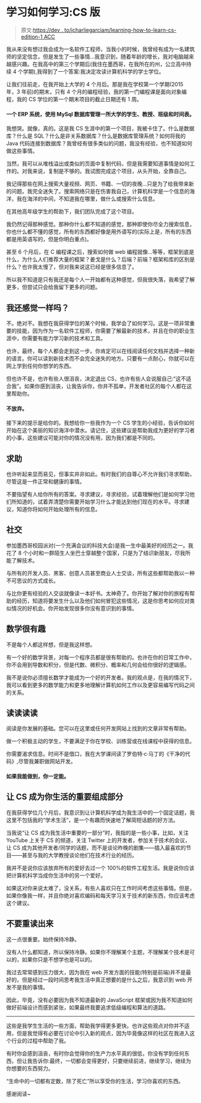 # 学习如何学习:CS 版

> 原文:[https://dev . to/jcharliegarciam/learning-how-to-learn-cs-edition-1 ACC](https://dev.to/jcharliegarciam/learning-how-to-learn-cs-edition-1acc)

我从来没有想过我会成为一名软件工程师，当我小的时候，我曾经有成为一名建筑师的坚定信念，但是发生了一些事情...我意识到，随着年龄的增长，我对电脑越来越感兴趣。在我高中的第三个学期后(我住在墨西哥，在我所在的州，公立高中持续 4 个学期),我得到了一个答案:我决定攻读计算机科学的学士学位。

让我们往前走，在我开始上大学的 4 个月后。那是我在学校第一个学期(2015 年，3 年前)的期末，只有 4 个月的编程经验，我的第一门编程课是面向对象编程，我的 CS 学位的第一个期末项目的截止日期还有 1 周。

#### 一个 ERP 系统，使用 MySql 数据库管理一所大学的学生、教授、班级和时间表。

我想哭。就像，真的。这是我 CS 生涯中的第一个项目，我被卡住了。什么是数据库？什么是 SQL？什么是非关系数据库？什么是数据库管理系统？如何将我的 Java 代码连接到数据库？我曾经有很多类似的问题，我没有经验，也不知道如何做这些事情。

当然，我可以从堆栈溢出或类似的页面中复制代码，但是我需要知道事情是如何工作的。对我来说，复制是不够的。我试图完成这个项目，从头开始，全靠自己。

我记得那些在网上搜索大量视频、网页、书籍、一切的夜晚...只是为了给我带来新的问题。我完全迷失了。搜索网络只是在伤害我自己，计算机科学是一个信息的海洋，我在海洋的中间，不知道我在哪里，做什么或搜索什么信息。

在其他高年级学生的帮助下，我们团队完成了这个项目。

我仍然记得那种感觉。那种你什么都不知道的感觉，那种即使你尽全力搜索信息，你也什么都不懂的感觉，所有的东西都好像是用外语写的(实际上是，所有的东西都是用英语写的，但是你明白重点)。

甚至 6 个月后，在 C 编程课之后，搜索如何做 web 编程就像...等等，框架到底是什么，为什么人们推荐大量的框架？姜戈是什么？后端？前端？框架和库的区别是什么？也许我太慢了，但对我来说这已经是很多信息了。

所以我不知道是只有我还是每个人一开始都有这种感觉，但我很失落，我希望了解更多，但尝试只会给我留下更多的问题。

## 我还感觉一样吗？

不。绝对不。我想在我获得学位的某个时候，我学会了如何学习。这是一项非常重要的技能，因为作为一名软件工程师，你需要了解最新的技术，并且在你的职业生涯中，你需要有能力学习新的技术和工具。

也许，最终，每个人都会走到这一步。你肯定可以在线阅读任何文档并选择一种新的语言。你可以读到新技术而不会完全迷失的地方。只要有一点耐心，你就可以在网上学到任何你想学的东西。

但也许不是，也许有些人很沮丧，决定退出 CS，也许有些人会说服自己:“这不适合我”。如果你感到沮丧，让我告诉你，你并不孤单，开发者社区的每个人都在这里帮助你。

#### 不放弃。

接下来的提示是给你的。我想给你一些我作为一个 CS 学生的小经验，告诉你如何开始在这个美丽的知识海洋中潜水。请记住，这些建议是帮助我成为更好的学习者的小事，这些建议可能对你的情况没有用，因为我们都是不同的。

## 求助

也许听起来显而易见，但事实并非如此。有时我们的自尊心不允许我们寻求帮助，尽管这是一件正常和健康的事情。

不要指望有人给你所有的答案。寻求建议，寻求经验，试着理解他们是如何学习他们所知道的，试着弄清楚你需要开始学习什么才能达到他们现在的水平。寻求建议，知道你将如何开始处理所有的信息。

## 社交

参加墨西哥校园派对(一个充满会议的科技大会)是我一生中最美好的经历之一。我花了 8 个小时和一群陌生人坐巴士穿越整个国家，只是为了结识新朋友，尽我所能了解技术。

与所有的开发人员、黑客、创意人员甚至商业人士交谈，所有这些都帮助我以一种不可思议的方式成长。

与比你更有经验的人交谈就像读一本好书。太神奇了。你开始了解对你的旅程有帮助的经历，知道将要发生什么以及他们如何冒犯这些情况，这是你思考如何应对类似情况的好机会。你开始发现很多你没有意识到的事情。

## 数学很有趣

不是每个人都这样想，但是我这样想。

有一个好的数学背景，对每一个程序员都是很有帮助的。也许在你的日常工作中，你不会用到导数和积分，但是代数、微积分、概率和几何会给你很好的逻辑感。

我不是说你必须擅长数学才能成为一个好的开发者。我的观点是，在我的情况下，我可以看到更多的数学能力和更多地理解计算机如何工作以及更容易编写代码之间的关系。

## 读读读读

阅读是你发展的基础。您可以在这里或任何开发网站上找到的文章非常有帮助。

做一个积极主动的学生，不要满足于你在学校、训练营或在线课程中获得的信息。

你需要渴求信息。时间不是借口，我在大学课间读了罗伯特·c·马丁的《干净的代码》,尽管我兼职做网站开发。

#### 如果我能做到，你一定能。

## 让 CS 成为你生活的重要组成部分

在我获得学位几个月后，我意识到让计算机科学成为我生活中的一个固定话题，我这里不包括我的“学术生活”，是一个有趣而快速地了解简短话题的好方法。

当我说“让 CS 成为我生活中重要的一部分”时，我指的是一些小事，比如，关注 YouTube 上关于 CS 的频道，关注 Twitter 上的开发者，参加关于技术的会议，让 CS 成为其他开发者/同学的话题，而不是谈论昨晚的剧集——插入最喜欢的节目——甚至与我的大学教授谈论他们在技术行业的经历。

我并不是说你应该放弃所有的爱好去过一个 100%的软件工程生活。我是说你应该把计算机科学当成你生活中的另一个爱好。

如果这对你来说太难了，没关系，有些人喜欢只在工作时间考虑这些事情。但是，如果你像我一样，并且你绝对喜欢编码和每天学习关于技术的新东西，你应该考虑这个建议。

## 不要重读出来

这一点很重要。始终保持冷静。

没有人什么都知道，所以保持冷静。如果你不理解某个主题，不理解某个技术是可以的，如果你只是不想学也是可以的。

我过去常常感到压力很大，因为我在 web 开发方面的技能(特别是前端)并不是最好的，但是经过一段时间思考我生活中真正想要的是什么之后，我意识到 web 开发不是我的事情。

因此，毕竟，没有必要因为我不知道最新的 JavaScript 框架或因为我不知道如何做好前端设计而感到紧张，如果最终我要追求低级编程和算法的道路。

* * *

这些是我学生生活的一些方面，帮助我学得更多更快。也许这些观点对你并不适用，但是我觉得有必要在讨论中引入新的观点，因为毕竟像这样的社区在我进入这个行业的过程中帮助了我。

有时你会感到沮丧，有时你会觉得你的生产力水平真的很低，你没有学到任何东西，但让我告诉你:最终，一切都会变得更好，只要继续前进，继续学习，继续为你想要的东西努力。

“生命中的一切都有定数，除了死亡”所以享受你的生活，学习你喜欢的东西。

感谢阅读~